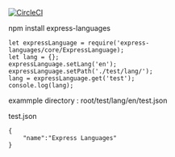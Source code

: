 [![CircleCI](https://circleci.com/gh/circleci/circleci-docs.svg?style=svg)](https://app.circleci.com/pipelines/github/steveleetn91/express-language?branch=master)


npm install express-languages
```
let expressLanguage = require('express-languages/core/ExpressLanguage);
let lang = {};
expressLanguage.setLang('en');
expressLanguage.setPath('./test/lang/');
lang = expressLanguage.get('test');
console.log(lang);
```
exammple directory : root/test/lang/en/test.json

test.json
```
{
    "name":"Express Languages"
}
```